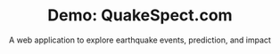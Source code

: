 ---
title: "Demo: QuakeSpect.com"
subtitle: A web application to explore earthquake events, prediction, and impact
forward_url: http://www.quakespect.com/
tags:
- machine-learning
- gis
- application
- data-visualization
---